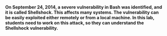 **On September 24, 2014, a severe vulnerability in Bash was identified, and it is called Shellshock. This affects many systems. The vulnerability can be easily exploited either remotely or from a local machine. In this lab, students need to work on this attack, so they can understand the Shellshock vulnerability.**
